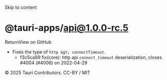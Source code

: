 Skip to content
# @tauri-apps/api@1.0.0-rc.5
ReturnView on GitHub
  * Fixes the type of `http &gt; connectTimeout`. 
    * f3c5ca89 fix(core): http api `connect_timeout` deserialization, closes #4004 (#4006) on 2022-04-29


© 2025 Tauri Contributors. CC-BY / MIT
